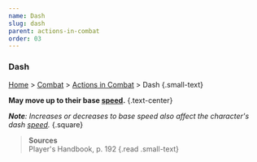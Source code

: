 ```yaml
---
name: Dash
slug: dash
parent: actions-in-combat
order: 03
---
```

### Dash
[Home](dm-operations-center) > [Combat](combat) > [Actions in Combat](actions-in-combat) > Dash {.small-text}

**May move up to their base [speed](speed).** {.text-center}

***Note**: Increases or decreases to base speed also affect the character's dash [speed](speed).*
{.square}

> **Sources** <br/>
> Player's Handbook, p. 192
{.read .small-text}
